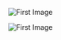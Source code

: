 ![First Image](https://media.licdn.com/dms/image/v2/D4D12AQGgucNNwQWACg/article-cover_image-shrink_600_2000/article-cover_image-shrink_600_2000/0/1721226874062?e=2147483647&v=beta&t=U_0sKcRyjdeH2adax2jF1Uuz_D7_0zqOnAKomDpWJkI)

![First Image](https://cdn.acunetix.com/wp-content/uploads/2020/03/11111243/image2-3.png)
